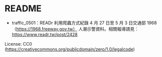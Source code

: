 # README
* traffic_0501：READr 利用爬蟲方式紀錄 4 月 27 日至 5 月 3 日交通部 1968 （https://1968.freeway.gov.tw） 人潮示警資料。相關報導請見：https://www.readr.tw/post/2428

License: CC0 (https://creativecommons.org/publicdomain/zero/1.0/legalcode)
